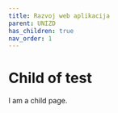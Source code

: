 ```yaml
---
title: Razvoj web aplikacija
parent: UNIZD
has_children: true
nav_order: 1
---
```


# Child of test

I am a child page.

